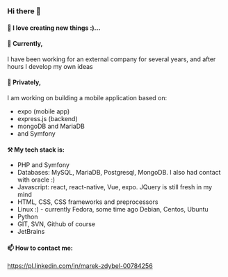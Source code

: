 ### Hi there 👋

#### 🌱 I love creating new things :)...

#### 🔭 Currently, 
I have been working for an external company for several years, and after hours I develop my own ideas

#### 🌱 Privately, 
I am working on building a mobile application based on:
- expo (mobile app)
- express.js (backend)
- mongoDB and MariaDB
- and Symfony

#### ⚒️ My tech stack is:
- PHP and Symfony
- Databases: MySQL, MariaDB, Postgresql, MongoDB. I also had contact with oracle :)
- Javascript: react, react-native, Vue, expo. JQuery is still fresh in my mind
- HTML, CSS, CSS frameworks and preprocessors
- Linux :) - currently Fedora, some time ago Debian, Centos, Ubuntu
- Python
- GIT, SVN, Github of course
- JetBrains
  
#### 📫 How to contact me: 
https://pl.linkedin.com/in/marek-zdybel-00784256

